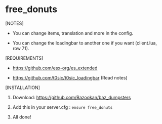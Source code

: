# free_donuts

[NOTES]

* You can change items, translation and more in the config.

* You can change the loadingbar to another one if you want (client.lua, row 71).

[REQUIREMENTS]
  
* https://github.com/esx-org/es_extended

* https://github.com/t0sic/t0sic_loadingbar (Read notes)

[INSTALLATION]

1) Download: https://github.com/Bazookan/baz_dumpsters

2) Add this in your server.cfg :
``ensure free_donuts``

3) All done!
